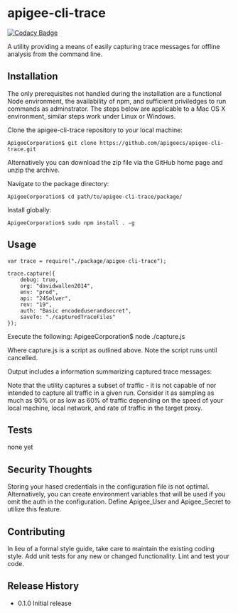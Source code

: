 apigee-cli-trace
===================
[![Codacy Badge](https://api.codacy.com/project/badge/Grade/504be22d91f04164a421851b1d9f8c91)](https://www.codacy.com/app/dallen/apigee-cli-trace?utm_source=github.com&amp;utm_medium=referral&amp;utm_content=apigeecs/apigee-cli-trace&amp;utm_campaign=Badge_Grade)

A utility providing a means of easily capturing trace messages for offline analysis from the command line.

## Installation

The only prerequisites not handled during the installation are a functional Node environment, the availability of npm, and sufficient priviledges to run commands as adminstrator. The steps below are applicable to a Mac OS X environment, similar steps work under Linux or Windows. 
	
Clone the apigee-cli-trace repository to your local machine:

	ApigeeCorporation$ git clone https://github.com/apigeecs/apigee-cli-trace.git

Alternatively you can download the zip file via the GitHub home page and unzip the archive.

Navigate to the package directory:

	ApigeeCorporation$ cd path/to/apigee-cli-trace/package/

Install globally:

	ApigeeCorporation$ sudo npm install . -g

## Usage

	var trace = require("./package/apigee-cli-trace");

	trace.capture({
	    debug: true,
	    org: "davidwallen2014",
	    env: "prod",
	    api: "24Solver",
	    rev: "19",
	    auth: "Basic encodeduserandsecret",
	    saveTo: "./capturedTraceFiles"
	});

Execute the following:
	ApigeeCorporation$ node ./capture.js

Where capture.js is a script as outlined above. Note the script runs until cancelled.

Output includes a information summarizing captured trace messages:

Note that the utility captures a subset of traffic - it is not capable of nor intended to capture all traffic in a given run. Consider it as sampling as much as 90% or as low as 60% of traffic depending on the speed of your local machine, local network, and rate of traffic in the target proxy.

## Tests

  none yet


## Security Thoughts

Storing your hased credentials in the configuration file is not optimal. Alternatively, you can create environment variables that will be used if you omit the auth in the configuration. Define Apigee_User and Apigee_Secret to utilize this feature.

## Contributing

In lieu of a formal style guide, take care to maintain the existing coding style.
Add unit tests for any new or changed functionality. Lint and test your code.

## Release History

* 0.1.0 Initial release
